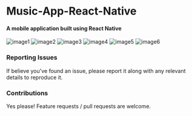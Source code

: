 # Music-App-React-Native

#### A mobile application built using React Native

![image1](https://github.com/TareqJarwan/Music-App-React-Native/blob/main/screenshots/Screenshot%20from%202020-11-07%2021-20-28.png)
![image2](https://github.com/TareqJarwan/Music-App-React-Native/blob/main/screenshots/Screenshot%20from%202020-11-07%2021-20-56.png)
![image3](https://github.com/TareqJarwan/Music-App-React-Native/blob/main/screenshots/Screenshot%20from%202020-11-07%2021-21-10.png)
![image4](https://github.com/TareqJarwan/Music-App-React-Native/blob/main/screenshots/Screenshot%20from%202020-11-07%2021-21-33.png)
![image5](https://github.com/TareqJarwan/Music-App-React-Native/blob/main/screenshots/Screenshot%20from%202020-11-07%2021-21-45.png)
![image6](https://github.com/TareqJarwan/Music-App-React-Native/blob/main/screenshots/Screenshot%20from%202020-11-07%2021-22-11.png)










### Reporting Issues
If believe you've found an issue, please report it along with any relevant details to reproduce it.

### Contributions
Yes please! Feature requests / pull requests are welcome.
